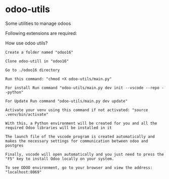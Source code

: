 # odoo-utils
Some utilities to manage odoos



Following extensions are required:

How use odoo utils?

    Create a folder named "odoo16"

    Clone odoo-utill in "odoo16"

    Go to ./odoo16 directory

    Run this command: "chmod +X odoo-utils/main.py"

    For install Run command "odoo-utils/main.py dev init --vscode --repo --python"

    For Update Run command "odoo-utils/main.py dev update"

    Activate your venv using this command if not activated: "source .venv/bin/activate"

    With this, a Python environment will be created for you and all the required Odoo libraries will be installed in it

    The launch file of the vscode program is created automatically and makes the necessary settings for communication between odoo and postgres

    Finally, vscode will open automatically and you just need to press the "F5" key to install Odoo locally on your system.

    To see ODOO environment, go to your browser and view the address: "localhost:8069"

